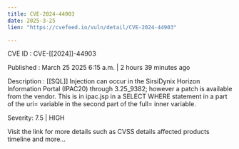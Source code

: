 ```yaml
---
title: CVE-2024-44903
date: 2025-3-25
lien: "https://cvefeed.io/vuln/detail/CVE-2024-44903"

---
```


CVE ID : CVE-[[2024]]-44903

Published :  March 25
2025
6:15 a.m. | 2 hours
39 minutes ago

Description : [[SQL]] Injection can occur in the SirsiDynix Horizon Information Portal (IPAC20) through 3.25_9382; however
a patch is available from the vendor. This is in ipac.jsp in a SELECT WHERE statement
in a part of the uri= variable in the second part of the full= inner variable.

Severity: 7.5 | HIGH

Visit the link for more details
such as CVSS details
affected products
timeline
and more...

